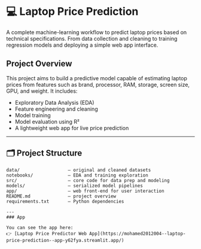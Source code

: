 # 💻 Laptop Price Prediction

A complete machine-learning workflow to predict laptop prices based on technical specifications. From data collection and cleaning to training regression models and deploying a simple web app interface.

## Project Overview

This project aims to build a predictive model capable of estimating laptop prices from features such as brand, processor, RAM, storage, screen size, GPU, and weight. It includes:

- Exploratory Data Analysis (EDA)
- Feature engineering and cleaning
- Model training
-  Model evaluation using R²
- A lightweight web app for live price prediction

---

## 🗂️ Project Structure

```plaintext
data/                  – original and cleaned datasets  
notebooks/             – EDA and training exploration  
src/                   – core code for data prep and modeling  
models/                – serialized model pipelines  
app/                   – web front-end for user interaction  
README.md              – project overview  
requirements.txt       – Python dependencies

---
### App

You can see the app here:
👉 [Laptop Price Predictor Web App](https://mohamed2012004--laptop-price-prediction--app-y62fya.streamlit.app/)
